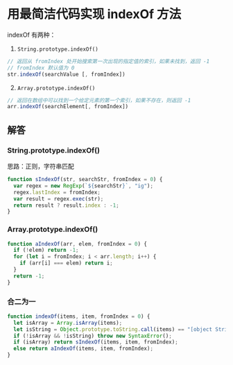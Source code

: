 # 用最简洁代码实现 indexOf 方法

indexOf 有两种：

1. `String.prototype.indexOf()`

```js
// 返回从 fromIndex 处开始搜索第一次出现的指定值的索引，如果未找到，返回 -1
// fromIndex 默认值为 0
str.indexOf(searchValue [, fromIndex])  
```

2. `Array.prototype.indexOf()`

```js
// 返回在数组中可以找到一个给定元素的第一个索引，如果不存在，则返回 -1
arr.indexOf(searchElement[, fromIndex])
```

## 解答

### String.prototype.indexOf()

思路：正则，字符串匹配

```js
function sIndexOf(str, searchStr, fromIndex = 0) {
  var regex = new RegExp(`${searchStr}`, "ig");
  regex.lastIndex = fromIndex;
  var result = regex.exec(str);
  return result ? result.index : -1;
}
```

### Array.prototype.indexOf()

```js
function aIndexOf(arr, elem, fromIndex = 0) {
  if (!elem) return -1;
  for (let i = fromIndex; i < arr.length; i++) {
    if (arr[i] === elem) return i;
  }
  return -1;
}
```

### 合二为一

```js
function indexOf(items, item, fromIndex = 0) {
  let isArray = Array.isArray(items);
  let isString = Object.prototype.toString.call(items) == "[object String]";
  if (!isArray && !isString) throw new SyntaxError();
  if (isArray) return sIndexOf(items, item, fromIndex);
  else return aIndexOf(items, item, fromIndex);
}
```
